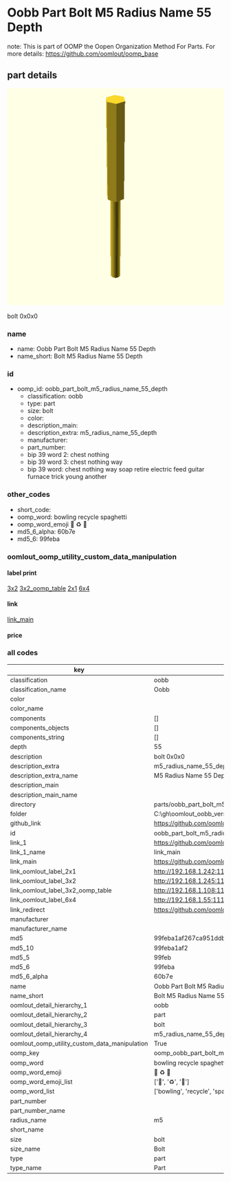 # Oobb Part Bolt M5 Radius Name 55 Depth  

note: This is part of OOMP the Oopen Organization Method For Parts. For more details: https://github.com/oomlout/oomp_base

##  part details
  

[![](3dpr.png)](3dpr.png)

bolt 0x0x0



### name
* name: Oobb Part Bolt M5 Radius Name 55 Depth
* name_short: Bolt M5 Radius Name 55 Depth
### id
* oomp_id: oobb_part_bolt_m5_radius_name_55_depth
  * classification: oobb
  * type: part
  * size: bolt
  * color: 
  * description_main: 
  * description_extra: m5_radius_name_55_depth
  * manufacturer: 
  * part_number: 
  * bip 39 word 2: chest nothing
  * bip 39 word 3: chest nothing way
  * bip 39 word: chest nothing way soap retire electric feed guitar furnace trick young another

### other_codes
* short_code: 
* oomp_word: bowling recycle spaghetti
* oomp_word_emoji :bowling: :recycle: :spaghetti:
* md5_6_alpha: 60b7e
* md5_6: 99feba






### oomlout_oomp_utility_custom_data_manipulation
#### label print
[3x2](http://192.168.1.245:1112/?label=oomp%2060b7e)
[3x2_oomp_table](http://192.168.1.108:1112/?label=oomp%2060b7e)
[2x1](http://192.168.1.242:1112/?label=oomp%2060b7e)
[6x4](http://192.168.1.55:1112/?label=oomp%2060b7e)    

#### link

[link_main](https://github.com/oomlout/oomlout_oobb_version_4_generated_parts/tree/main/navigation_oomp/oobb/part/bolt//m5_radius_name_55_depth/part)                              

#### price







### all codes 
| key | value |  
| --- | --- |  
| classification | oobb |  
| classification_name | Oobb |  
| color |  |  
| color_name |  |  
| components | [] |  
| components_objects | [] |  
| components_string | [] |  
| depth | 55 |  
| description | bolt 0x0x0 |  
| description_extra | m5_radius_name_55_depth |  
| description_extra_name | M5 Radius Name 55 Depth |  
| description_main |  |  
| description_main_name |  |  
| directory | parts/oobb_part_bolt_m5_radius_name_55_depth |  
| folder | C:\gh\oomlout_oobb_version_4_generated_parts\parts\oobb_part_bolt_m5_radius_name_55_depth |  
| github_link | https://github.com/oomlout/oomlout_oomp_part_src/tree/main/parts/oobb_part_bolt_m5_radius_name_55_depth |  
| id | oobb_part_bolt_m5_radius_name_55_depth |  
| link_1 | https://github.com/oomlout/oomlout_oobb_version_4_generated_parts/tree/main/navigation_oomp/oobb/part/bolt//m5_radius_name_55_depth/part |  
| link_1_name | link_main |  
| link_main | https://github.com/oomlout/oomlout_oobb_version_4_generated_parts/tree/main/navigation_oomp/oobb/part/bolt//m5_radius_name_55_depth/part |  
| link_oomlout_label_2x1 | http://192.168.1.242:1112/?label=oomp%2060b7e |  
| link_oomlout_label_3x2 | http://192.168.1.245:1112/?label=oomp%2060b7e |  
| link_oomlout_label_3x2_oomp_table | http://192.168.1.108:1112/?label=oomp%2060b7e |  
| link_oomlout_label_6x4 | http://192.168.1.55:1112/?label=oomp%2060b7e |  
| link_redirect | https://github.com/oomlout/oomlout_oobb_version_4_generated_parts/tree/main/parts/hardware_bolt_m5_55 |  
| manufacturer |  |  
| manufacturer_name |  |  
| md5 | 99feba1af267ca951ddbfcdbf025b13c |  
| md5_10 | 99feba1af2 |  
| md5_5 | 99feb |  
| md5_6 | 99feba |  
| md5_6_alpha | 60b7e |  
| name | Oobb Part Bolt M5 Radius Name 55 Depth |  
| name_short | Bolt M5 Radius Name 55 Depth |  
| oomlout_detail_hierarchy_1 | oobb |  
| oomlout_detail_hierarchy_2 | part |  
| oomlout_detail_hierarchy_3 | bolt |  
| oomlout_detail_hierarchy_4 | m5_radius_name_55_depth |  
| oomlout_oomp_utility_custom_data_manipulation | True |  
| oomp_key | oomp_oobb_part_bolt_m5_radius_name_55_depth |  
| oomp_word | bowling recycle spaghetti |  
| oomp_word_emoji | :bowling: :recycle: :spaghetti: |  
| oomp_word_emoji_list | [':bowling:', ':recycle:', ':spaghetti:'] |  
| oomp_word_list | ['bowling', 'recycle', 'spaghetti'] |  
| part_number |  |  
| part_number_name |  |  
| radius_name | m5 |  
| short_name |  |  
| size | bolt |  
| size_name | Bolt |  
| type | part |  
| type_name | Part |  
